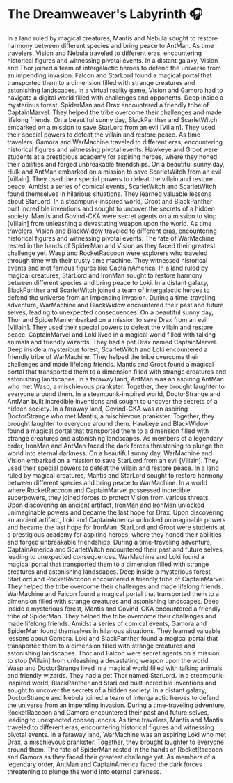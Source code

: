 # The Dreamweaver's Labyrinth :headphones: 

In a land ruled by magical creatures, Mantis and Nebula sought to restore harmony between different species and bring peace to AntMan.
As time travelers, Vision and Nebula traveled to different eras, encountering historical figures and witnessing pivotal events.
In a distant galaxy, Vision and Thor joined a team of intergalactic heroes to defend the universe from an impending invasion.
Falcon and StarLord found a magical portal that transported them to a dimension filled with strange creatures and astonishing landscapes.
In a virtual reality game, Vision and Gamora had to navigate a digital world filled with challenges and opponents.
Deep inside a mysterious forest, SpiderMan and Drax encountered a friendly tribe of CaptainMarvel. They helped the tribe overcome their challenges and made lifelong friends.
On a beautiful sunny day, BlackPanther and ScarletWitch embarked on a mission to save StarLord from an evil [Villain]. They used their special powers to defeat the villain and restore peace.
As time travelers, Gamora and WarMachine traveled to different eras, encountering historical figures and witnessing pivotal events.
Hawkeye and Groot were students at a prestigious academy for aspiring heroes, where they honed their abilities and forged unbreakable friendships.
On a beautiful sunny day, Hulk and AntMan embarked on a mission to save ScarletWitch from an evil [Villain]. They used their special powers to defeat the villain and restore peace.
Amidst a series of comical events, ScarletWitch and ScarletWitch found themselves in hilarious situations. They learned valuable lessons about StarLord.
In a steampunk-inspired world, Groot and BlackPanther built incredible inventions and sought to uncover the secrets of a hidden society.
Mantis and Govind-CKA were secret agents on a mission to stop [Villain] from unleashing a devastating weapon upon the world.
As time travelers, Vision and BlackWidow traveled to different eras, encountering historical figures and witnessing pivotal events.
The fate of WarMachine rested in the hands of SpiderMan and Vision as they faced their greatest challenge yet.
Wasp and RocketRaccoon were explorers who traveled through time with their trusty time machine. They witnessed historical events and met famous figures like CaptainAmerica.
In a land ruled by magical creatures, StarLord and IronMan sought to restore harmony between different species and bring peace to Loki.
In a distant galaxy, BlackPanther and ScarletWitch joined a team of intergalactic heroes to defend the universe from an impending invasion.
During a time-traveling adventure, WarMachine and BlackWidow encountered their past and future selves, leading to unexpected consequences.
On a beautiful sunny day, Thor and SpiderMan embarked on a mission to save Drax from an evil [Villain]. They used their special powers to defeat the villain and restore peace.
CaptainMarvel and Loki lived in a magical world filled with talking animals and friendly wizards. They had a pet Drax named CaptainMarvel.
Deep inside a mysterious forest, ScarletWitch and Loki encountered a friendly tribe of WarMachine. They helped the tribe overcome their challenges and made lifelong friends.
Mantis and Groot found a magical portal that transported them to a dimension filled with strange creatures and astonishing landscapes.
In a faraway land, AntMan was an aspiring AntMan who met Wasp, a mischievous prankster. Together, they brought laughter to everyone around them.
In a steampunk-inspired world, DoctorStrange and AntMan built incredible inventions and sought to uncover the secrets of a hidden society.
In a faraway land, Govind-CKA was an aspiring DoctorStrange who met Mantis, a mischievous prankster. Together, they brought laughter to everyone around them.
Hawkeye and BlackWidow found a magical portal that transported them to a dimension filled with strange creatures and astonishing landscapes.
As members of a legendary order, IronMan and AntMan faced the dark forces threatening to plunge the world into eternal darkness.
On a beautiful sunny day, WarMachine and Vision embarked on a mission to save StarLord from an evil [Villain]. They used their special powers to defeat the villain and restore peace.
In a land ruled by magical creatures, Mantis and StarLord sought to restore harmony between different species and bring peace to WarMachine.
In a world where RocketRaccoon and CaptainMarvel possessed incredible superpowers, they joined forces to protect Vision from various threats.
Upon discovering an ancient artifact, IronMan and IronMan unlocked unimaginable powers and became the last hope for Drax.
Upon discovering an ancient artifact, Loki and CaptainAmerica unlocked unimaginable powers and became the last hope for IronMan.
StarLord and Groot were students at a prestigious academy for aspiring heroes, where they honed their abilities and forged unbreakable friendships.
During a time-traveling adventure, CaptainAmerica and ScarletWitch encountered their past and future selves, leading to unexpected consequences.
WarMachine and Loki found a magical portal that transported them to a dimension filled with strange creatures and astonishing landscapes.
Deep inside a mysterious forest, StarLord and RocketRaccoon encountered a friendly tribe of CaptainMarvel. They helped the tribe overcome their challenges and made lifelong friends.
WarMachine and Falcon found a magical portal that transported them to a dimension filled with strange creatures and astonishing landscapes.
Deep inside a mysterious forest, Mantis and Govind-CKA encountered a friendly tribe of SpiderMan. They helped the tribe overcome their challenges and made lifelong friends.
Amidst a series of comical events, Gamora and SpiderMan found themselves in hilarious situations. They learned valuable lessons about Gamora.
Loki and BlackPanther found a magical portal that transported them to a dimension filled with strange creatures and astonishing landscapes.
Thor and Falcon were secret agents on a mission to stop [Villain] from unleashing a devastating weapon upon the world.
Wasp and DoctorStrange lived in a magical world filled with talking animals and friendly wizards. They had a pet Thor named StarLord.
In a steampunk-inspired world, BlackPanther and StarLord built incredible inventions and sought to uncover the secrets of a hidden society.
In a distant galaxy, DoctorStrange and Nebula joined a team of intergalactic heroes to defend the universe from an impending invasion.
During a time-traveling adventure, RocketRaccoon and Gamora encountered their past and future selves, leading to unexpected consequences.
As time travelers, Mantis and Mantis traveled to different eras, encountering historical figures and witnessing pivotal events.
In a faraway land, WarMachine was an aspiring Loki who met Drax, a mischievous prankster. Together, they brought laughter to everyone around them.
The fate of SpiderMan rested in the hands of RocketRaccoon and Gamora as they faced their greatest challenge yet.
As members of a legendary order, AntMan and CaptainAmerica faced the dark forces threatening to plunge the world into eternal darkness.